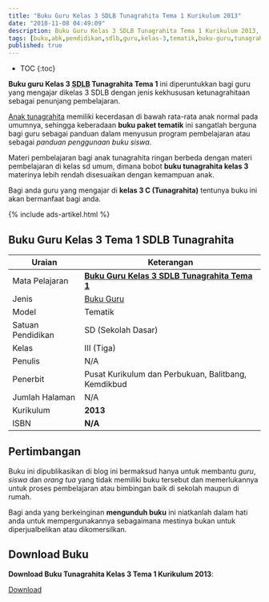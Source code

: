 ```yaml
---
title: "Buku Guru Kelas 3 SDLB Tunagrahita Tema 1 Kurikulum 2013"
date: "2018-11-08 04:49:09"
description: Buku Guru Kelas 3 SDLB Tunagrahita Tema 1 Kurikulum 2013, buku paket tematik yang diperuntukkan bagi guru kelas 3 tunagrahita.
tags: [buku,abk,pendidikan,sdlb,guru,kelas-3,tematik,buku-guru,tunagrahita,download]
published: true
---
```

* TOC
{:toc}

**Buku guru Kelas 3 <acronym title="Sekolah Dasar Luar Biasa">SDLB</acronym> Tunagrahita Tema 1** ini diperuntukkan bagi guru yang mengajar dikelas 3 SDLB dengan jenis kekhususan ketunagrahitaan sebagai penunjang pembelajaran.

[Anak tunagrahita](/teori/tunagrahita) memiliki kecerdasan di bawah rata-rata anak normal pada umumnya, sehingga keberadaan **buku paket tematik** ini sangatlah berguna bagi guru sebagai panduan dalam menyusun program pembelajaran atau sebagai *panduan penggunaan buku siswa*.

Materi pembelajaran bagi anak tunagrahita ringan berbeda dengan materi pembelajaran di kelas sd umum, dimana bobot **buku tunagrahita kelas 3** materinya lebih rendah disesuaikan dengan kemampuan anak.

Bagi anda guru yang mengajar di **kelas 3 C (Tunagrahita)** tentunya buku ini akan bermanfaat bagi anda.

{% include ads-artikel.html %}

## Buku Guru Kelas 3 Tema 1 SDLB Tunagrahita  

|Uraian|Keterangan|
| --- | --- |
|Mata Pelajaran|<a href="/bsd/buku-guru-kelas-3-sdlb-tunagrahita-tema-1-k13" title="Buku Guru Kelas 3 Tema 1 SDLB Tunagrahita"><strong>Buku Guru Kelas 3 SDLB Tunagrahita Tema 1</strong></a>|
|Jenis|<a href="/bsd" title="Buku Guru" target="_blank">Buku Guru</a>|
|Model|Tematik|
|Satuan Pendidikan|SD (Sekolah Dasar)|
|Kelas|III (Tiga)|
|Penulis|N/A|
|Penerbit|Pusat Kurikulum dan Perbukuan, Balitbang, Kemdikbud|
|Jumlah Halaman|N/A|
|Kurikulum|<strong>2013</strong>|
|ISBN|<strong>N/A</strong>|

## Pertimbangan
Buku ini dipublikasikan di blog ini bermaksud hanya untuk membantu _guru_, _siswa_ dan _orang tua_ yang tidak memiliki buku tersebut dan memerlukannya untuk proses pembelajaran atau bimbingan baik di sekolah maupun di rumah.

Bagi anda yang berkeinginan <b>mengunduh buku</b> ini niatkanlah dalam hati anda untuk mempergunakannya sebagaimana mestinya bukan untuk diperjualbelikan atau dikomersilkan.
  
## Download Buku
**Download Buku Tunagrahita Kelas 3 Tema 1 Kurikulum 2013**:
<p class="center"><a class="button download" href="https://docs.google.com/uc?export=download&id=1b4-HfJtjWwQrJMLkDaNXfI6M5zBXj_B9" rel="nofollow" target="_blank" title="Download">Download</a></p>
